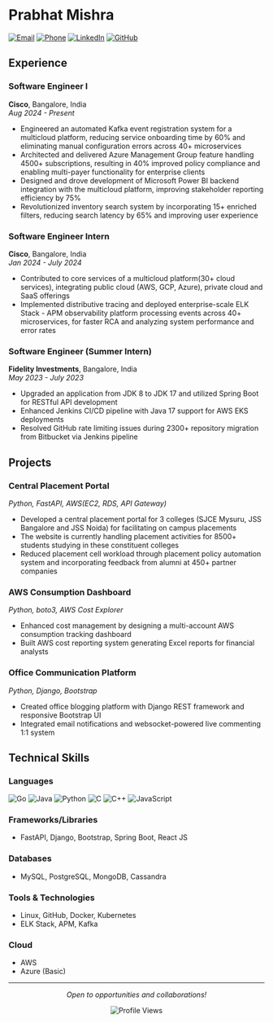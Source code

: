 # Prabhat Mishra

[![Email](https://img.shields.io/badge/Email-prabhat852981%40gmail.com-red)](mailto:prabhat852981@gmail.com)
[![Phone](https://img.shields.io/badge/Phone-%2B91--9162861317-green)](tel:+919162861317)
[![LinkedIn](https://img.shields.io/badge/LinkedIn-prabhatm7-blue)](https://linkedin.com/in/prabhatm7)
[![GitHub](https://img.shields.io/badge/GitHub-prabhat27m-black)](https://github.com/prabhat27m)

## Experience

### Software Engineer I
**Cisco**, Bangalore, India  
*Aug 2024 - Present*

- Engineered an automated Kafka event registration system for a multicloud platform, reducing service onboarding time by 60% and eliminating manual configuration errors across 40+ microservices
- Architected and delivered Azure Management Group feature handling 4500+ subscriptions, resulting in 40% improved policy compliance and enabling multi-payer functionality for enterprise clients
- Designed and drove development of Microsoft Power BI backend integration with the multicloud platform, improving stakeholder reporting efficiency by 75%
- Revolutionized inventory search system by incorporating 15+ enriched filters, reducing search latency by 65% and improving user experience

### Software Engineer Intern
**Cisco**, Bangalore, India  
*Jan 2024 - July 2024*

- Contributed to core services of a multicloud platform(30+ cloud services), integrating public cloud (AWS, GCP, Azure), private cloud and SaaS offerings
- Implemented distributive tracing and deployed enterprise-scale ELK Stack - APM observability platform processing events across 40+ microservices, for faster RCA and analyzing system performance and error rates

### Software Engineer (Summer Intern)
**Fidelity Investments**, Bangalore, India  
*May 2023 - July 2023*

- Upgraded an application from JDK 8 to JDK 17 and utilized Spring Boot for RESTful API development
- Enhanced Jenkins CI/CD pipeline with Java 17 support for AWS EKS deployments
- Resolved GitHub rate limiting issues during 2300+ repository migration from Bitbucket via Jenkins pipeline

## Projects

### Central Placement Portal
*Python, FastAPI, AWS(EC2, RDS, API Gateway)*

- Developed a central placement portal for 3 colleges (SJCE Mysuru, JSS Bangalore and JSS Noida) for facilitating on campus placements
- The website is currently handling placement activities for 8500+ students studying in these constituent colleges
- Reduced placement cell workload through placement policy automation system and incorporating feedback from alumni at 450+ partner companies

### AWS Consumption Dashboard
*Python, boto3, AWS Cost Explorer*

- Enhanced cost management by designing a multi-account AWS consumption tracking dashboard
- Built AWS cost reporting system generating Excel reports for financial analysts

### Office Communication Platform
*Python, Django, Bootstrap*

- Created office blogging platform with Django REST framework and responsive Bootstrap UI
- Integrated email notifications and websocket-powered live commenting 1:1 system

## Technical Skills

### Languages
![Go](https://img.shields.io/badge/Go-00ADD8?style=for-the-badge&logo=go&logoColor=white)
![Java](https://img.shields.io/badge/Java-ED8B00?style=for-the-badge&logo=java&logoColor=white)
![Python](https://img.shields.io/badge/Python-3776AB?style=for-the-badge&logo=python&logoColor=white)
![C](https://img.shields.io/badge/C-00599C?style=for-the-badge&logo=c&logoColor=white)
![C++](https://img.shields.io/badge/C++-00599C?style=for-the-badge&logo=c%2B%2B&logoColor=white)
![JavaScript](https://img.shields.io/badge/JavaScript-F7DF1E?style=for-the-badge&logo=javascript&logoColor=black)

### Frameworks/Libraries
- FastAPI, Django, Bootstrap, Spring Boot, React JS

### Databases
- MySQL, PostgreSQL, MongoDB, Cassandra

### Tools & Technologies
- Linux, GitHub, Docker, Kubernetes
- ELK Stack, APM, Kafka

### Cloud
- AWS
- Azure (Basic)

---

<div align="center">
  <i>Open to opportunities and collaborations!</i>
  
  ![Profile Views](https://komarev.com/ghpvc/?username=prabhat27m&color=blue)
</div>
